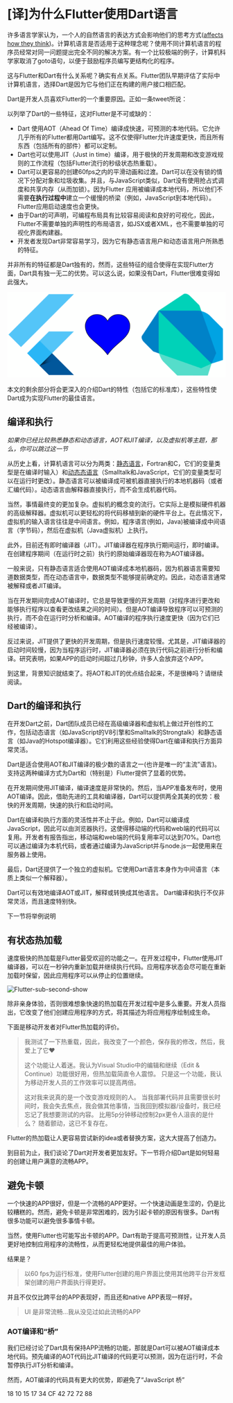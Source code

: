 # [译]为什么Flutter使用Dart语言

许多语言学家认为，一个人的自然语言的表达方式会影响他们的思考方式([affects how they think](https://en.wikipedia.org/wiki/Linguistic_relativity))。计算机语言是否适用于这种理念呢？使用不同计算机语言的程序员经常对同一问题提出完全不同的解决方案。有一个比较极端的例子，计算机科学家取消了goto语句，以便于鼓励程序员编写更结构化的程序。

这与Flutter和Dart有什么关系呢？确实有点关系。Flutter团队早期评估了实际中计算机语言，选择Dart是因为它与他们正在构建的用户接口相匹配。

Dart是开发人员喜欢Flutter的一个重要原因。正如一条tweet所说：

以列举了Dart的一些特征，这对Flutter是不可或缺的：

- Dart 使用AOT（Ahead Of Time）编译成快速，可预测的本地代码。它允许几乎所有的Flutter都用Dart编写。这不仅使得Flutter允许速度更快，而且所有东西（包括所有的部件）都可以定制。
- Dart也可以使用JIT（Just in time）编译，用于极快的开发周期和改变游戏规则的工作流程（包括Flutter流行的秒级状态热重载）。
- Dart可以更容易的创建60fps之内的平滑动画和过渡。Dart可以在没有锁的情况下分配对象和垃圾收集。并且，与JavaScript类似，Dart没有使用抢占式调度和共享内存（从而加锁）。因为Flutter 应用被编译成本地代码，所以他们不需要**在执行过程中**建立一个缓慢的桥梁（例如，JavaScript到本地代码）。Flutter应用启动速度也会更快。
- 由于Dart的可声明，可编程布局具有比较容易阅读和良好的可视化，因此，Flutter不需要单独的声明性的布局语言，如JSX或者XML，也不需要单独的可视化界面构建器。
- 开发者发现Dart非常容易学习，因为它有静态语言用户和动态语言用户所熟悉的特征。

并非所有的特征都是Dart独有的，然而，这些特征的组合使得在实现Flutter方面，Dart具有独一无二的优势。可以这么说，如果没有Dart，Flutter很难变得如此强大。

![flutter-loves-dart](images/flutter-loves-dart.png)

本文的剩余部分将会更深入的介绍Dart的特性（包括它的标准库），这些特性使Dart成为实现Flutter的最佳语言。

## 编译和执行

*如果你已经比较熟悉静态和动态语言，AOT和JIT编译，以及虚拟机等主题，那么，你可以跳过这一节*

从历史上看，计算机语言可以分为两类：[静态语言](https://en.wikipedia.org/wiki/Compiled_language)，Fortran和C，它们的变量类型是在编译时输入）和[动态态语言](https://en.wikipedia.org/wiki/Interpreted_language)（Smalltalk和JavaScript，它们的变量类型可以在运行时更改）。静态语言可以被编译成可被机器直接执行的本地机器码（或者汇编代码）。动态语言由解释器直接执行，而不会生成机器代码。

当然，事情最终变的更加复杂。虚拟机的概念变的流行。它实际上是模拟硬件机器的高级解释器。虚拟机可以更轻松的将代码移植到新的硬件平台上。在此情况下，虚拟机的输入语言往往是中间语言。例如，程序语言(例如，Java)被编译成中间语言（字节码），然后在虚拟机（Java虚拟机）上执行。

此外，目前还有即时编译器（JIT）。JIT编译器在程序执行期间运行，即时编译。在创建程序期间（在运行时之前）执行的原始编译器现在称为AOT编译器。

一般来说，只有静态语言适合使用AOT编译成本地机器码，因为机器语言需要知道数据类型，而在动态语言中，数据类型不能够提前确定的。因此，动态语言通常被解释或者JIT编译。

当在开发期间完成AOT编译时，它总是导致更慢的开发周期（对程序进行更改和能够执行程序以查看更改结果之间的时间）。但是AOT编译导致程序可以可预测的执行，而不会在运行时分析和编译。AOT编译的程序执行速度更快（因为它们已经被编译）。

反过来说，JIT提供了更快的开发周期，但是执行速度较慢。尤其是，JIT编译器的启动时间较慢，因为当程序运行时，JIT编译器必须在执行代码之前进行分析和编译。研究表明，如果APP的启动时间超过几秒钟，许多人会放弃这个APP。

到这里，背景知识就结束了。将AOT和JIT的优点结合起来，不是很棒吗？请继续阅读。

## Dart的编译和执行

在开发Dart之前，Dart团队成员已经在高级编译器和虚拟机上做过开创性的工作，包括动态语言（如JavaScript的V8引擎和Smalltalk的Strongtalk）和静态语言（如Java的Hotspot编译器）。它们利用这些经验使得Dart在编译和执行方面异常灵活。

Dart是适合使用AOT和JIT编译的极少数的语言之一(也许是唯一的“主流”语言)。支持这两种编译方式为Dart和（特别是）Flutter提供了显着的优势。

在开发期间使用JIT编译，编译速度是非常快的。然后，当APP准备发布时，使用AOT编译。因此，借助先进的工具和编译器，Dart可以提供两全其美的优势：极快的开发周期，快速的执行和启动时间。

Dart在编译和执行方面的灵活性并不止于此。例如，Dart可以编译成JavaScript，因此可以由浏览器执行。这使得移动端的代码和web端的代码可以复用。开发者有报告指出，移动端和web端的代码复用率可以达到70%。Dart也可以通过编译为本机代码，或者通过编译为JavaScript并与node.js一起使用来在服务器上使用。

最后，Dart还提供了一个独立的虚拟机。它使用Dart语言本身作为中间语言（本质上类似一个解释器）。

Dart可以有效地编译AOT或JIT，解释或转换成其他语言。 Dart编译和执行不仅非常灵活，而且速度特别快。

下一节将举例说明

## 有状态热加载

速度极快的热加载是Flutter最受欢迎的功能之一。在开发过程中，Flutter使用JIT编译器，可以在一秒钟内重新加载并继续执行代码。应用程序状态会尽可能在重新加载时保留，因此应用程序可以从停止的位置继续。

![Flutter-sub-second-show](images/Flutter-sub-second-show.gif)

除非亲身体验，否则很难想象快速的热加载在开发过程中是多么重要。开发人员指出，它改变了他们创建应用程序的方式，将其描述为将应用程序绘制成生命。

下面是移动开发者对Flutter热加载的评价。

> 我测试了一下热重载，因此，我改变了一个颜色，保存我的修改，然后，我爱上了它:heart:
>
> 这个功能让人着迷。我认为Visual Studio中的编辑和继续（Edit & Continue）功能很好用，但热加载简直令人震惊。 只是这一个功能，我认为移动开发人员的工作效率可以提高两倍。
>
> 这对我来说真的是一个改变游戏规则的人。 当我部署代码并且需要很长时间时，我会失去焦点，我会做其他事情，当我回到模拟器/设备时，我已经忘记了我想要测试的内容。 比用5p分钟移动控制2px更令人沮丧的是什么？ 随着颤动，这已不复存在。

Flutter的热加载让人更容易尝试新的idea或者替换方案，这大大提高了创造力。

到目前为止，我们谈论了Dart对开发者更加友好。下一节将介绍Dart是如何轻易的创建让用户满意的流畅APP。

## 避免卡顿

一个快速的APP很好，但是一个流畅的APP更好。一个快速动画是生涩的，仍是比较糟糕的。然而，避免卡顿是非常困难的，因为引起卡顿的原因有很多。Dart有很多功能可以避免很多事情卡顿。

当然，使用Flutter也可能写出卡顿的APP。Dart有助于提高可预测性，让开发人员更好地控制应用程序的流畅性，从而更轻松地提供最佳的用户体验。

结果是？

> 以60 fps为运行标准，使用Flutter创建的用户界面比使用其他跨平台开发框架创建的用户界面执行得更好。

并且不仅仅比跨平台的APP表现好，而且还和native APP表现一样好。

> UI 是非常流畅...我从没见过如此流畅的APP

### AOT编译和“桥”

我们已经讨论了Dart具有保持APP流畅的功能，那就是Dart可以被AOT编译成本地代码。预先编译的AOT代码比JIT编译的代码更可以预测，因为在运行时，不会暂停执行JIT分析和编译。

然而，AOT编译的代码具有更大的优势，即避免了“JavaScript 桥”

18 10 15 17 34 CF 42 72 72 88